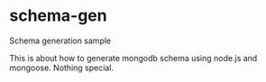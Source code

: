 schema-gen
==========

Schema generation sample

This is about how to generate mongodb schema using node.js and mongoose. Nothing special.
